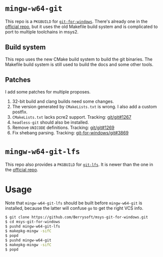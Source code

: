 # `mingw-w64-git`
This repo is a `PKGBUILD` for [`git-for-windows`](https://github.com/git-for-windows/).
There's already one in the [official repo](https://github.com/git-for-windows/MINGW-packages/tree/main/mingw-w64-git),
but it uses the old Makefile build system and is complicated to port to multiple toolchains in msys2.

## Build system
This repo uses the new CMake build system to build the git binaries.
The Makefile build system is still used to build the docs and some other tools.

## Patches
I add some patches for multiple proposes.

1. 32-bit build and clang builds need some changes.
2. The version generated by `CMakeLists.txt` is wrong. I also add a custom postfix.
3. `CMakeLists.txt` lacks pcre2 support. Tracking: [git/git#1267](https://github.com/git/git/pull/1267)
4. `headless-git` should also be installed.
5. Remove `UNICODE` definitions. Tracking: [git/git#1269](https://github.com/git/git/pull/1269)
6. Fix shebang parsing. Tracking: [git-for-windows/git#3869](https://github.com/git-for-windows/git/pull/3869)

# `mingw-w64-git-lfs`
This repo also provides a `PKGBUILD` for [`git-lfs`](https://github.com/git-lfs/git-lfs/).
It is newer than the one in the [official repo](https://github.com/msys2/MINGW-packages/tree/master/mingw-w64-git-lfs).

# Usage
Note that `mingw-w64-git-lfs` should be built before `mingw-w64-git` is installed,
because the latter will confuse `go` to get the right VCS info.

``` bash
$ git clone https://github.com/Berrysoft/msys-git-for-windows.git
$ cd msys-git-for-windows
$ pushd mingw-w64-git-lfs
$ makepkg-mingw -sifC
$ popd
$ pushd mingw-w64-git
$ makepkg-mingw -sifC
$ popd
```
